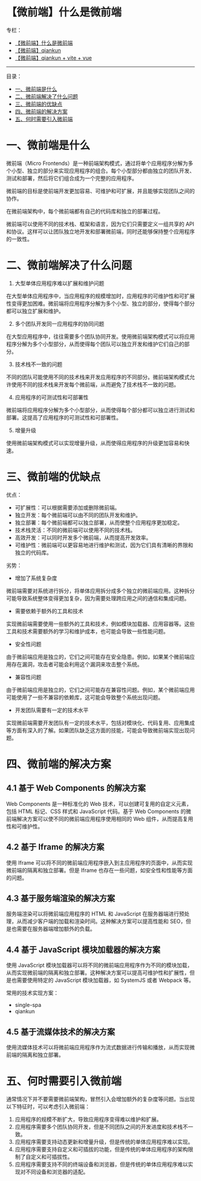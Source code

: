 # 【微前端】什么是微前端

专栏：

- [【微前端】什么是微前端](https://blog.csdn.net/swl979623074/article/details/129648756)
- [【微前端】qiankun](https://blog.csdn.net/swl979623074/article/details/129649129)
- [【微前端】qiankun + vite + vue](https://blog.csdn.net/swl979623074/article/details/129651079)

---

目录：

- [一、微前端是什么](#一、微前端是什么)
- [二、微前端解决了什么问题](#二、微前端解决了什么问题)
- [三、微前端的优缺点](#三、微前端的优缺点)
- [四、微前端的解决方案](#四、微前端的解决方案)
- [五、何时需要引入微前端](#五、何时需要引入微前端)

# 一、微前端是什么

微前端（Micro Frontends）是一种前端架构模式，通过将单个应用程序分解为多个小型、独立的部分来实现应用程序的组合。每个小型部分都由独立的团队开发、测试和部署，然后将它们组合成为一个完整的应用程序。

微前端的目标是使前端开发更加容易、可维护和可扩展，并且能够实现团队之间的协作。

在微前端架构中，每个微前端都有自己的代码库和独立的部署过程。

微前端可以使用不同的技术栈、框架和语言，因为它们只需要定义一组共享的 API 和协议。这样可以让团队独立地开发和部署微前端，同时还能够保持整个应用程序的一致性。

# 二、微前端解决了什么问题

1. 大型单体应用程序难以扩展和维护问题

在大型单体应用程序中，当应用程序的规模增加时，应用程序的可维护性和可扩展性变得更加困难。微前端将应用程序分解为多个小型、独立的部分，使得每个部分都可以独立扩展和维护。

2. 多个团队开发同一应用程序的协同问题

在大型应用程序中，往往需要多个团队协同开发。使用微前端架构模式可以将应用程序分解为多个小型部分，从而使得每个团队可以独立开发和维护它们自己的部分。

3. 技术栈不一致的问题

不同的团队可能使用不同的技术栈来开发应用程序的不同部分。微前端架构模式允许使用不同的技术栈来开发每个微前端，从而避免了技术栈不一致的问题。

4. 应用程序的可测试性和可部署性

微前端将应用程序分解为多个小型部分，从而使得每个部分都可以独立进行测试和部署。这提高了应用程序的可测试性和可部署性。

5. 增量升级

使用微前端架构模式可以实现增量升级，从而使得应用程序的升级更加容易和快速。

# 三、微前端的优缺点

优点：

- 可扩展性：可以根据需要添加或删除微前端。
- 独立开发：每个微前端可以由不同的团队开发和维护。
- 独立部署：每个微前端都可以独立部署，从而使整个应用程序更加稳定。
- 技术栈灵活：不同的微前端可以使用不同的技术栈。
- 高效开发：可以同时开发多个微前端，从而提高开发效率。
- 可维护性：微前端可以更容易地进行维护和测试，因为它们具有清晰的界限和独立的代码库。

劣势：

- 增加了系统复杂度

微前端需要对系统进行拆分，将单体应用拆分成多个独立的微前端应用。这种拆分可能导致系统整体变得更加复杂，因为需要处理跨应用之间的通信和集成问题。

- 需要依赖于额外的工具和技术

实现微前端需要使用一些额外的工具和技术，例如模块加载器、应用容器等。这些工具和技术需要额外的学习和维护成本，也可能会导致一些性能问题。

- 安全性问题

由于微前端应用是独立的，它们之间可能存在安全隐患。例如，如果某个微前端应用存在漏洞，攻击者可能会利用这个漏洞来攻击整个系统。

- 兼容性问题

由于微前端应用是独立的，它们之间可能存在兼容性问题。例如，某个微前端应用可能使用了一些不兼容的依赖库，这可能会导致整个系统出现问题。

- 开发团队需要有一定的技术水平

实现微前端需要开发团队有一定的技术水平，包括对模块化、代码复用、应用集成等方面有深入的了解。如果团队缺乏这方面的技能，可能会导致微前端实现出现问题。

# 四、微前端的解决方案

## 4.1 基于 Web Components 的解决方案

Web Components 是一种标准化的 Web 技术，可以创建可复用的自定义元素，包括 HTML 标记、CSS 样式和 JavaScript 代码。基于 Web Components 的微前端解决方案可以使不同的微前端应用程序使用相同的 Web 组件，从而提高复用性和可维护性。

## 4.2 基于 Iframe 的解决方案

使用 Iframe 可以将不同的微前端应用程序嵌入到主应用程序的页面中，从而实现微前端的隔离和独立部署。但是 Iframe 也存在一些问题，如安全性和性能等方面的问题。

## 4.3 基于服务端渲染的解决方案

服务端渲染可以将微前端应用程序的 HTML 和 JavaScript 在服务器端进行预处理，从而减少客户端的加载和渲染时间。这种解决方案可以提高性能和 SEO，但是也需要在服务器端增加额外的负载。

## 4.4 基于 JavaScript 模块加载器的解决方案

使用 JavaScript 模块加载器可以将不同的微前端应用程序作为不同的模块加载，从而实现微前端的隔离和独立部署。这种解决方案可以提高可维护性和扩展性，但是也需要使用特定的 JavaScript 模块加载器，如 SystemJS 或者 Webpack 等。

常用的技术实现方案：

- single-spa
- qiankun

## 4.5 基于流媒体技术的解决方案

使用流媒体技术可以将微前端应用程序作为流式数据进行传输和播放，从而实现微前端的隔离和独立部署。

# 五、何时需要引入微前端

通常情况下并不要需要微前端架构，冒然引入会增加额外的复杂度等问题。当出现以下特征时，可以考虑引入微前端：

1. 应用程序的规模不断扩大，导致应用程序变得难以维护和扩展。
2. 应用程序需要多个团队协同开发，但是不同团队之间的开发进度和技术栈不一致。
3. 应用程序需要支持动态更新和增量升级，但是传统的单体应用程序难以实现。
4. 应用程序需要支持自定义和可插拔的功能，但是传统的单体应用程序的架构限制了自定义和可插拔性。
5. 应用程序需要支持不同的终端设备和浏览器，但是传统的单体应用程序难以实现对不同设备和浏览器的适配。
